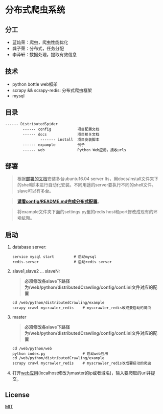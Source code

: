 # 分布式爬虫系统

## 分工

- 蓝灿荣：爬虫，爬虫性能优化
- 龚子荣：分布式，任务分配
- 李泽轩：数据处理，提取有效信息

## 技术

- python bottle web框架
- scrapy && scrapy-redis: 分布式爬虫框架
- mysql

## 目录

```
------ DistributedSpider
        ------ config            项目配置文档
        ------ docs              项目相关文档
                ------- install  项目安装脚本
        ------ expample          例子
        ------ web               Python Web应用，接收urls
```

## 部署

> 根据[部署的文档](./docs/README.md)安装多台ubuntu16.04 server lts，用docs/install文件夹下的shell脚本进行自动化安装。不同用途的server要执行不同的shell文件。slave可以有多台。

> **[请看config/README.md完成分布式配置](./config/README.md)**。

> 将example文件夹下面的settings.py里的redis host和port修改成现有的环境依赖。

## 启动

1. database server:
    
    ```
    service mysql start         # 启动mysql
    redis-server                # 启动redis server
    ```

2. slave1,slave2 ... slaveN:


    > **必须修改各slave下路径为/web/python/distributedCrawling/config/conf.ini文件对应的配置**
    
    ```
    cd /web/python/distributedCrawling/example
    scrapy crawl mycrawler_redis    # myscrawler_redis改成要启动的爬虫
    ```

3. master

    > **必须修改各slave下路径为/web/python/distributedCrawling/config/conf.ini文件对应的配置**
    
    ```
    cd /web/python/web
    python index.py                 # 启动web应用
    cd /web/python/distributedCrawling/example
    scrapy crawl mycrawler_redis    # myscrawler_redis改成要启动的爬虫
    ```

4. 打开[web应用](http://localhost:9001/)(localhost修改为master的ip或者域名)，输入要爬取的url并提交。


## License

[MIT](./LICENSE)
